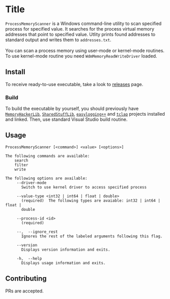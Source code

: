 # Title

`ProcessMemoryScanner` is a Windows command-line utility to scan specified process for specified value. It searches for the process virtual memory addresses that point to specified value. Utlity prints found addresses to standard output and writes them to `addresses.txt`.  <br/>
<br/>
You can scan a process memory using user-mode or kernel-mode routines. To use kernel-mode routine you need `WdmMemoryReadWriteDriver` loaded.

## Install

To receive ready-to-use executable, take a look to [releases](https://github.com/elektrikArt/ProcessMemoryScanner/releases) page.

### Build

To build the executable by yourself, you should previously have [`MemoryHackerLib`](https://github.com/elektrikArt/MemoryHackerLib), [`SharedStuffLib`](https://github.com/elektrikArt/SharedStuffLib), [`easylogging++`](https://github.com/abumq/easyloggingpp) and [`tclap`](https://github.com/mirror/tclap) projects installed and linked. Then, use standard Visual Studio build routine.

## Usage

```
ProcessMemoryScanner [<command>] <value> [<options>]

The following commands are available:
    search
    filter
    write

The following options are available:
     --driver-mode
       Switch to use kernel driver to access specified process
  
     --value-type <int32 | int64 | float | double>
       (required)  The following types are avaiable: int32 | int64 | float |
       double
  
     --process-id <id>
       (required)
  
     --,  --ignore_rest
       Ignores the rest of the labeled arguments following this flag.
  
     --version
       Displays version information and exits.
  
     -h,  --help
       Displays usage information and exits.
```

## Contributing

PRs are accepted.
